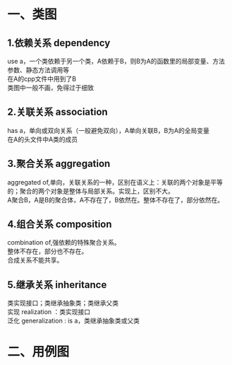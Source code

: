# 一、类图
## 1.依赖关系 dependency
use a，一个类依赖于另一个类，A依赖于B，则B为A的函数里的局部变量、方法参数、静态方法调用等<br>
在A的cpp文件中用到了B<br>
类图中一般不画，免得过于细致<br>

## 2.关联关系 association 
has a，单向或双向关系（一般避免双向），A单向关联B，B为A的全局变量<br>
在A的头文件中A类的成员<br>

## 3.聚合关系 aggregation 
aggregated of,单向，关联关系的一种，区别在语义上：关联的两个对象是平等的；聚合的两个对象是整体与局部关系。实现上，区别不大。<br>
A聚合B，A是B的聚合体，A不存在了，B依然在。整体不存在了，部分依然在。<br>

## 4.组合关系 composition 
combination of,强依赖的特殊聚合关系。<br>
整体不存在，部分也不存在。<br>
合成关系不能共享。<br>

## 5.继承关系 inheritance
类实现接口；类继承抽象类；类继承父类<br>
实现 realization ：类实现接口<br>
泛化 generalization : is a，类继承抽象类或父类<br>

# 二、用例图

